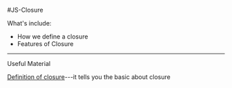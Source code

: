 #JS-Closure

What's include:
- How we define a closure
- Features of Closure

---

Useful Material

[Definition of closure](https://segmentfault.com/a/1190000000652891)---it tells you the basic about closure
